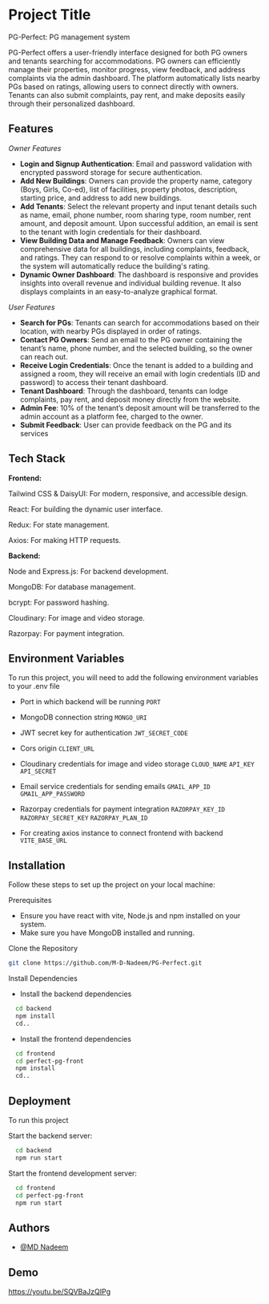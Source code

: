 
# Project Title

PG-Perfect: PG management system 

PG-Perfect offers a user-friendly interface designed for both PG owners and tenants searching for accommodations. PG owners can efficiently manage their properties, monitor progress, view feedback, and address complaints via the admin dashboard. The platform automatically lists nearby PGs based on ratings, allowing users to connect directly with owners. Tenants can also submit complaints, pay rent, and make deposits easily through their personalized dashboard.




## Features
*Owner Features*
- **Login and Signup Authentication**: Email and password validation with encrypted password storage for secure authentication.
- **Add New Buildings**: Owners can provide the property name, category (Boys, Girls, Co-ed), list of facilities, property photos, description, starting price, and address to add new buildings.
- **Add Tenants**: Select the relevant property and input tenant details such as name, email, phone number, room sharing type, room number, rent amount, and deposit amount. Upon successful addition, an email is sent to the tenant with login credentials for their dashboard.
- **View Building Data and Manage Feedback**: Owners can view comprehensive data for all buildings, including complaints, feedback, and ratings. They can respond to or resolve complaints within a week, or the system will automatically reduce the building's rating.
- **Dynamic Owner Dashboard**: The dashboard is responsive and provides insights into overall revenue and individual building revenue. It also displays complaints in an easy-to-analyze graphical format.

*User Features*

- **Search for PGs**: Tenants can search for accommodations based on their location, with nearby PGs displayed in order of ratings.
- **Contact PG Owners**: Send an email to the PG owner containing the tenant’s name, phone number, and the selected building, so the owner can reach out.
- **Receive Login Credentials**: Once the tenant is added to a building and assigned a room, they will receive an email with login credentials (ID and password) to access their tenant dashboard.
- **Tenant Dashboard**: Through the dashboard, tenants can lodge complaints, pay rent, and deposit money directly from the website.
- **Admin Fee**: 10% of the tenant’s deposit amount will be transferred to the admin account as a platform fee, charged to the owner.
- **Submit Feedback**: User can provide feedback on the PG and its services



## Tech Stack

**Frontend:** 

Tailwind CSS & DaisyUI: For modern, responsive, and accessible design.

React: For building the dynamic user interface.

Redux: For state management.

Axios: For making HTTP requests.

**Backend:** 

Node and Express.js: For backend development.

MongoDB: For database management.

bcrypt: For password hashing.

Cloudinary: For image and video storage.

Razorpay: For payment integration.


## Environment Variables

To run this project, you will need to add the following environment variables to your .env file

- Port in which backend will be running
`PORT`

- MongoDB connection string
`MONGO_URI`

- JWT secret key for authentication
`JWT_SECRET_CODE`

- Cors origin
`CLIENT_URL`

- Cloudinary credentials for image and video storage
`CLOUD_NAME`
`API_KEY`
`API_SECRET`

- Email service credentials for sending emails
`GMAIL_APP_ID`
`GMAIL_APP_PASSWORD`

- Razorpay credentials for payment integration
`RAZORPAY_KEY_ID`
`RAZORPAY_SECRET_KEY`
`RAZORPAY_PLAN_ID`

- For creating axios instance to connect frontend with backend
`VITE_BASE_URL`


## Installation


Follow these steps to set up the project on your local machine:

Prerequisites
- Ensure you have react with vite, Node.js and npm installed on your system.
- Make sure you have MongoDB installed and running.

Clone the Repository

```bash
git clone https://github.com/M-D-Nadeem/PG-Perfect.git
```

Install Dependencies

- Install the backend dependencies

```bash
  cd backend
  npm install 
  cd..
```
- Install the frontend dependencies
    
```bash
  cd frontend
  cd perfect-pg-front
  npm install 
  cd..
```
## Deployment

To run this project

Start the backend server:

```bash
  cd backend
  npm run start
```

Start the frontend development server:

```bash
  cd frontend
  cd perfect-pg-front
  npm run start
```


## Authors

- [@MD Nadeem](https://github.com/M-D-Nadeem)


## Demo


https://youtu.be/SQVBaJzQIPg
